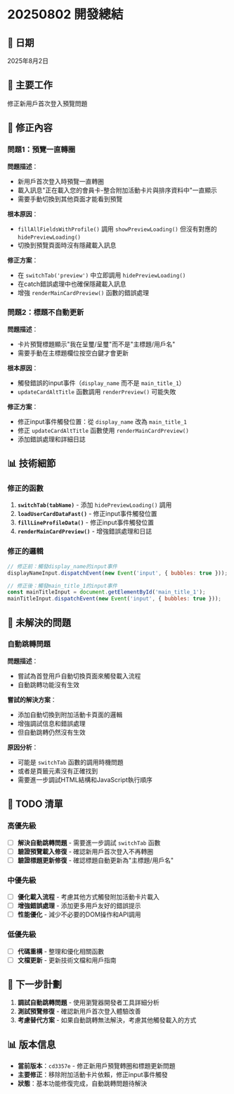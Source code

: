 # 20250802 開發總結

## 📅 日期
2025年8月2日

## 🎯 主要工作
修正新用戶首次登入預覽問題

## 🔧 修正內容

### 問題1：預覽一直轉圈
**問題描述**：
- 新用戶首次登入時預覽一直轉圈
- 載入訊息"正在載入您的會員卡-整合附加活動卡片與排序資料中"一直顯示
- 需要手動切換到其他頁面才能看到預覽

**根本原因**：
- `fillAllFieldsWithProfile()` 調用 `showPreviewLoading()` 但沒有對應的 `hidePreviewLoading()`
- 切換到預覽頁面時沒有隱藏載入訊息

**修正方案**：
- 在 `switchTab('preview')` 中立即調用 `hidePreviewLoading()`
- 在catch錯誤處理中也確保隱藏載入訊息
- 增強 `renderMainCardPreview()` 函數的錯誤處理

### 問題2：標題不自動更新
**問題描述**：
- 卡片預覽標題顯示"我在呈璽/呈璽"而不是"主標題/用戶名"
- 需要手動在主標題欄位按空白鍵才會更新

**根本原因**：
- 觸發錯誤的input事件（`display_name` 而不是 `main_title_1`）
- `updateCardAltTitle` 函數調用 `renderPreview()` 可能失敗

**修正方案**：
- 修正input事件觸發位置：從 `display_name` 改為 `main_title_1`
- 修正 `updateCardAltTitle` 函數使用 `renderMainCardPreview()`
- 添加錯誤處理和詳細日誌

## 📊 技術細節

### 修正的函數
1. **`switchTab(tabName)`** - 添加 `hidePreviewLoading()` 調用
2. **`loadUserCardDataFast()`** - 修正input事件觸發位置
3. **`fillLineProfileData()`** - 修正input事件觸發位置
4. **`renderMainCardPreview()`** - 增強錯誤處理和日誌

### 修正的邏輯
```javascript
// 修正前：觸發display_name的input事件
displayNameInput.dispatchEvent(new Event('input', { bubbles: true }));

// 修正後：觸發main_title_1的input事件
const mainTitleInput = document.getElementById('main_title_1');
mainTitleInput.dispatchEvent(new Event('input', { bubbles: true }));
```

## 🚫 未解決的問題

### 自動跳轉問題
**問題描述**：
- 嘗試為首登用戶自動切換頁面來觸發載入流程
- 自動跳轉功能沒有生效

**嘗試的解決方案**：
- 添加自動切換到附加活動卡頁面的邏輯
- 增強調試信息和錯誤處理
- 但自動跳轉仍然沒有生效

**原因分析**：
- 可能是 `switchTab` 函數的調用時機問題
- 或者是頁籤元素沒有正確找到
- 需要進一步調試HTML結構和JavaScript執行順序

## 📝 TODO 清單

### 高優先級
- [ ] **解決自動跳轉問題** - 需要進一步調試 `switchTab` 函數
- [ ] **驗證預覽載入修復** - 確認新用戶首次登入不再轉圈
- [ ] **驗證標題更新修復** - 確認標題自動更新為"主標題/用戶名"

### 中優先級
- [ ] **優化載入流程** - 考慮其他方式觸發附加活動卡片載入
- [ ] **增強錯誤處理** - 添加更多用戶友好的錯誤提示
- [ ] **性能優化** - 減少不必要的DOM操作和API調用

### 低優先級
- [ ] **代碼重構** - 整理和優化相關函數
- [ ] **文檔更新** - 更新技術文檔和用戶指南

## 🎯 下一步計劃

1. **調試自動跳轉問題** - 使用瀏覽器開發者工具詳細分析
2. **測試預覽修復** - 確認新用戶首次登入體驗改善
3. **考慮替代方案** - 如果自動跳轉無法解決，考慮其他觸發載入的方式

## 📊 版本信息
- **當前版本**：`cd3357e` - 修正新用戶預覽轉圈和標題更新問題
- **主要修正**：移除附加活動卡片依賴，修正input事件觸發
- **狀態**：基本功能修復完成，自動跳轉問題待解決 